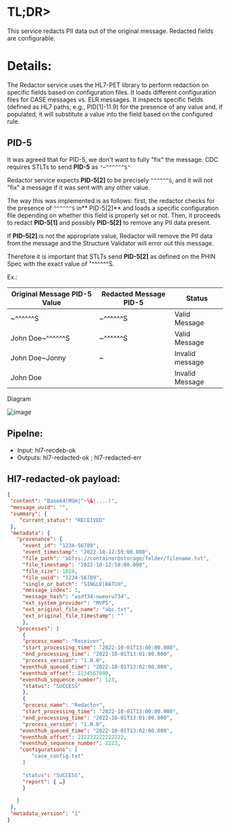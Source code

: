 # TL;DR>
This service redacts PII data out of the original message. Redacted fields are configurable.
	
	
# Details:
The Redactor service uses the HL7-PET library to perform redaction on specific fields based on configuration files. 
It loads different configuration files for CASE messages vs. ELR messages. It inspects specific fields (defined as HL7 paths, e.g., PID[1]-11.9) for the presence of any value and, if populated, it will substitute a value into the field based on the configured rule.
	
## PID-5
It was agreed that for PID-5, we don't want to fully "fix" the message.
CDC requires STLTs to send **PID-5** as <code>"~^^^^^^S"</code>

Redactor service expects **PID-5[2]** to be precisely <code>^^^^^^S</code>, and it will not "fix" a message if it was sent with any other value.

The way this was implemented is as follows: first, the redactor checks for the presence of <code>^^^^^^S</code> in** PID-5[2]** and loads a specific configuration file depending on whether this field is properly set or not.
Then, it proceeds to redact **PID-5[1]** and possibly **PID-5[2]** to remove any PII data present.

If **PID-5[2]** is not the appropriate value, Redactor will remove the PII data from the message and the Structure Validator will error out this message. 

Therefore it is important that STLTs send **PID-5[2]** as defined on the PHIN Spec with the exact value of "^^^^^^S.

Ex.:

|Original Message PID-5 Value|Redacted Message PID-5|Status|
|---|---|---|
|~^^^^^^S|~^^^^^^S|Valid Message|
|John Doe~^^^^^^S|~^^^^^^S|Valid Message|
|John Doe~Jonny|~|Invalid message|
|John Doe|<empty>|Invalid Message|
	
		
	
Diagram
  
![image](https://user-images.githubusercontent.com/3239945/233375787-ae64ac17-70c5-486e-9e1c-be0b27a09591.png)

	
	
	
## Pipelne:
  
- Input: hl7-recdeb-ok
- Outputs: hl7-redacted-ok ; hl7-redacted-err

## Hl7-redacted-ok payload:

``` json
{
 "content": "Base64(MSH|^~\&|....)",
 "message_uuid": "",
 "summary": {
    "current_status": "RECEIVED"
 },
 "metadata": {
   "provenance": {
	 "event_id": "1234-56789",
	 "event_timestamp": "2022-10-12:59:00.000",
	 "file_path": "abfss://container@storage/folder/filename.txt",
	 "file_timestamp": "2022-10-12:58:00.000",
	 "file_size": 1024,
	 "file_uuid": "1234-56789",
	 "single_or_batch": "SINGLE|BATCH",
	 "message_index": 1,
	 "message_hash": "asdf34-nweoru734",
	 "ext_system_provider": "MVPS",
	 "ext_original_file_name": "abc.txt",
	 "ext_original_file_timestamp": ""
	 },
   "processes": [
	 {
	 "process_name": "Receiver",
	 "start_processing_time": "2022-10-01T13:00:00.000",
	 "end_processing_time": "2022-10-01T13:01:00.000",
	 "process_version": "1.0.0",
	"eventhub_queued_time": "2022-10-01T13:02:00.000",
	"eventhub_offset": 1234567890,
	"eventhub_sequence_number": 123,
	 "status": "SUCCESS"
	 },
	 {
	 "process_name": "Redactor",
	 "start_processing_time": "2022-10-01T13:00:00.000",
	 "end_processing_time": "2022-10-01T13:01:00.000",
	 "process_version": "1.0.0",
	"eventhub_queued_time": "2022-10-01T13:02:00.000",
	"eventhub_offset": 222222222222222,
	"eventhub_sequence_number": 2223,
	"configurations": [
	    "case_config.txt"
	 ]
	
	 "status": "SUCCESS",
	 "report": { …}
	 }
	
   ]
 },
 "metadata_version": "1"
}

```

